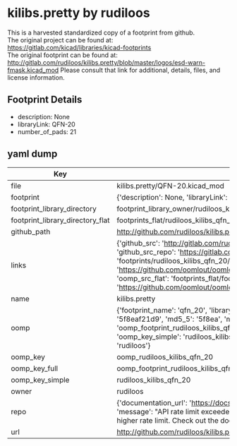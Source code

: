 # kilibs.pretty by rudiloos  
This is a harvested standardized copy of a footprint from github.  
The original project can be found at:  
https://gitlab.com/kicad/libraries/kicad-footprints  
The original footprint can be found at:
http://gitlab.com/rudiloos/kilibs.pretty/blob/master/logos/esd-warn-fmask.kicad_mod
Please consult that link for additional, details, files, and license information.  
## Footprint Details
* description: None  
* libraryLink: QFN-20  
* number_of_pads: 21  
## yaml dump  
| Key | Value |  
| --- | --- |  
| file | kilibs.pretty/QFN-20.kicad_mod |  
| footprint | {'description': None, 'libraryLink': 'QFN-20', 'number_of_pads': 21} |  
| footprint_library_directory | footprint_library_owner/rudiloos_kilibs.pretty |  
| footprint_library_directory_flat | footprints_flat/rudiloos_kilibs_qfn_20/working |  
| github_path | http://github.com/rudiloos/kilibs.pretty/blob/master/QFN-20.kicad_mod |  
| links | {'github_src': 'http://gitlab.com/rudiloos/kilibs.pretty/blob/master/logos/esd-warn-fmask.kicad_mod', 'github_src_repo': 'https://gitlab.com/kicad/libraries/kicad-footprints', 'oomp_bot': 'footprints/rudiloos_kilibs_qfn_20/working', 'oomp_bot_github': 'https://github.com/oomlout/oomlout_oomp_footprint_bot/tree/main/footprints/rudiloos_kilibs_qfn_20/working', 'oomp_src_flat': 'footprints_flat/footprints_flat/rudiloos_kilibs_qfn_20/working', 'oomp_src_flat_github': 'https://github.com/oomlout/oomlout_oomp_footprint_src/tree/main/footprints_flat/rudiloos_kilibs_qfn_20/working'} |  
| name | kilibs.pretty |  
| oomp | {'footprint_name': 'qfn_20', 'library_name': 'kilibs', 'md5': '5f8eaf21d95069e73b36a8c1a1f5bc74', 'md5_10': '5f8eaf21d9', 'md5_5': '5f8ea', 'md5_6': '5f8eaf', 'oomp_key': 'oomp_rudiloos_kilibs_qfn_20', 'oomp_key_extra': 'oomp_footprint_rudiloos_kilibs_qfn_20', 'oomp_key_full': 'oomp_footprint_rudiloos_kilibs_qfn_20_5f8eaf', 'oomp_key_simple': 'rudiloos_kilibs_qfn_20', 'original_filename': 'kilibs.pretty/QFN-20.kicad_mod', 'owner_name': 'rudiloos'} |  
| oomp_key | oomp_rudiloos_kilibs_qfn_20 |  
| oomp_key_full | oomp_footprint_rudiloos_kilibs_qfn_20 |  
| oomp_key_simple | rudiloos_kilibs_qfn_20 |  
| owner | rudiloos |  
| repo | {'documentation_url': 'https://docs.github.com/rest/overview/resources-in-the-rest-api#rate-limiting', 'message': "API rate limit exceeded for 84.66.173.59. (But here's the good news: Authenticated requests get a higher rate limit. Check out the documentation for more details.)"} |  
| url | http://github.com/rudiloos/kilibs.pretty |  

